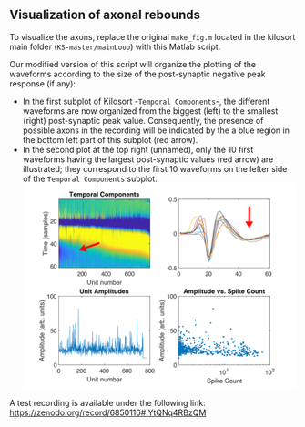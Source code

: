 ## Visualization of axonal rebounds

To visualize the axons, replace the original `make_fig.m` located in the kilosort main folder (`KS-master/mainLoop`) with this Matlab script.

Our modified version of this script will organize the plotting of the waveforms according to the size of the post-synaptic negative peak response (if any):
- In the first subplot of Kilosort -`Temporal Components`-, the different waveforms are now organized from the biggest (left) to the smallest (right) post-synaptic peak value. Consequently, the presence of possible axons in the recording will be indicated by the a blue region in the bottom left part of this subplot (red arrow). 
- In the second plot at the top right (unnamed), only the 10 first waveforms having the largest post-synaptic values (red arrow) are illustrated; they correspond to the first 10 waveforms on the lefter side of the `Temporal Components` subplot.
![alt text](https://github.com/KremkowLab/Axon-on-Neuropixels-in-Kilosort/blob/main/KS%20adapted.png)

A test recording is available under the following link: https://zenodo.org/record/6850116#.YtQNq4RBzQM
